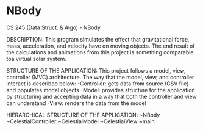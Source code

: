 # NBody
CS 245 (Data Struct. &amp; Algo) - NBody

DESCRIPTION:
This program simulates the effect that gravitational force, mass, acceleration, and velocity have on moving objects.  The end result of the calculations and animations from this
project is something comparable toa virtual solar system.

STRUCTURE OF THE APPLICATION:
This project follows a model, view, controller (MVC) architecture.  The way that the model, view, and controller interact is described below:
  -Controller: gets data from source (CSV file) and populates model objects
  -Model: provides structure for the application by structuring and accepting data in a way that both the controller and view can understand
  -View: renders the data from the model 

HIERARCHICAL STRUCTURE OF THE APPLICATION:
~NBody
  ~CelestialController
  ~CelestialModel
  ~CelestialView
  ~main
